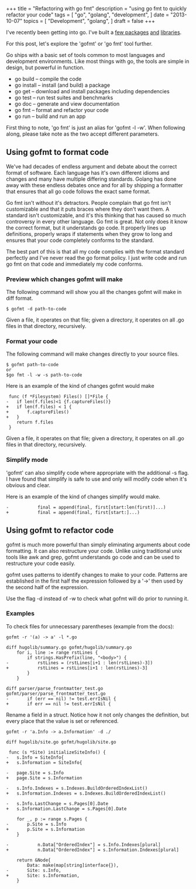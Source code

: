 +++
title = "Refactoring with go fmt"
description = "using go fmt to quickly refactor your code"
tags = [
    "go",
    "golang",
    "development",
]
date = "2013-10-07"
topics = [
    "Development",
    "golang",
]
draft = false
+++

I've recently been getting into go. I've built a [few
packages](http://hugo.spf13.com) [and](/post/announcing-cobra) [libraries](http://spf13.com/project/nitro).

For this post, let's explore the 'gofmt' or 'go fmt' tool further. 

<!--more-->

Go ships with a basic set of tools common to most languages and
development environments. Like most things with go, the tools are simple
in design, but powerful in function.

   * go build – compile the code
   * go install – install (and build) a package
   * go get – download and install packages including dependencies
   * go test – run test suites and benchmarks
   * go doc – generate and view documentation
   * go fmt – format and refactor your code
   * go run – build and run an app

First thing to note, 'go fmt' is just an alias for 'gofmt -l -w'. When
following along, please take note as the two accept different parameters.

## Using gofmt to format code

We've had decades of endless argument and debate about the correct
format of software. Each language has it's own different idioms and
changes and many have multiple differing standards. Golang has done away
with these endless debates once and for all by shipping a formatter
that ensures that all go code follows the exact same format.

Go fmt isn't without it's detractors. People complain that go fmt isn't
customizable and that it puts braces where they don't want them. A standard
isn't customizable, and it's this thinking that has caused so much controversy
in every other language. Go fmt is great. Not only does it know the correct
format, but it understands go code. It properly lines up definitions, properly
wraps if statements when they grow to long and ensures that your code
completely conforms to the standard. 

The best part of this is that all my code complies with the format
standard perfectly and I've never read the go format policy. I just
write code and run go fmt on that code and immediately my code
conforms.


### Preview which changes gofmt will make

The following command will show you all the changes gofmt will make in
diff format.

    $ gofmt -d path-to-code

Given a file, it operates on that file; given a directory, it operates
on all .go files in that directory, recursively.

### Format your code

The following command will make changes directly to your source files.

    $ gofmt path-to-code
    or
    $go fmt -l -w -s path-to-code

Here is an example of the kind of changes gofmt would make

     func (f *Filesystem) Files() []*File {
    -	if len(f.files)<1 {f.captureFiles()}
    +	if len(f.files) < 1 {
    +		f.captureFiles()
    +	}
        return f.files
     }

Given a file, it operates on that file; given a directory, it operates
on all .go files in that directory, recursively.

### Simplify mode
'gofmt' can also simplify code where appropriate with the additional -s
flag. I have found that simplify is safe to use and only will modify
code when it's obvious and clear.

Here is an example of the kind of changes simplify would make.

    -			final = append(final, first[start:len(first)]...)
    +			final = append(final, first[start:]...)

## Using gofmt to refactor code

gofmt is much more powerful than simply eliminating arguments about code
formatting. It can also restructure your code. Unlike using traditional
unix tools like awk and grep, gofmt understands go code and can be used
to restructure your code easily.

gofmt uses patterns to identify changes to make to your code. Patterns
are established in the first half the expression followed by a '->' then
used by the second half of the expression.

Use the flag -d instead of -w to check what gofmt will do prior to
running it.

### Examples

To check files for unnecessary parentheses (example from the docs):

	gofmt -r '(a) -> a' -l *.go

    diff hugolib/summary.go gofmt/hugolib/summary.go
        for i, line := range rstLines {
            if strings.HasPrefix(line, "<body>") {
    -			rstLines = (rstLines[i+1 : len(rstLines)-3])
    +			rstLines = rstLines[i+1 : len(rstLines)-3]
            }
        }

    diff parser/parse_frontmatter_test.go gofmt/parser/parse_frontmatter_test.go
    -		if (err == nil) != test.errIsNil {
    +		if err == nil != test.errIsNil {

Rename a field in a struct. Notice how it not only changes the
definition, but every place that the value is set or referenced.

    gofmt -r 'a.Info -> a.Information' -d ./

    diff hugolib/site.go gofmt/hugolib/site.go

     func (s *Site) initializeSiteInfo() {
    -	s.Info = SiteInfo{
    +	s.Information = SiteInfo{

    -	page.Site = s.Info
    +	page.Site = s.Information

    -	s.Info.Indexes = s.Indexes.BuildOrderedIndexList()
    +	s.Information.Indexes = s.Indexes.BuildOrderedIndexList()

    -	s.Info.LastChange = s.Pages[0].Date
    +	s.Information.LastChange = s.Pages[0].Date

        for _, p := range s.Pages {
    -		p.Site = s.Info
    +		p.Site = s.Information
        }

    -			n.Data["OrderedIndex"] = s.Info.Indexes[plural]
    +			n.Data["OrderedIndex"] = s.Information.Indexes[plural]

        return &Node{
            Data: make(map[string]interface{}),
    -		Site: s.Info,
    +		Site: s.Information,
        }

